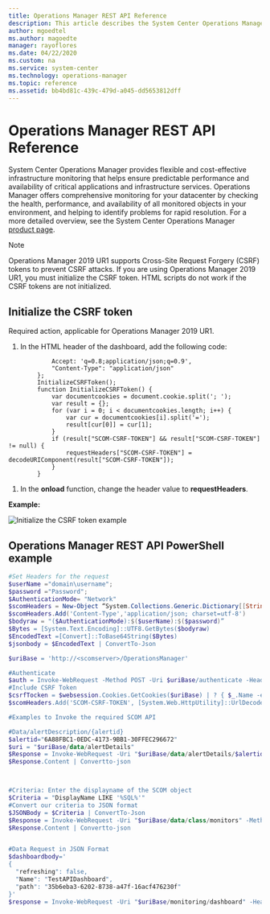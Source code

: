```yaml
---
title: Operations Manager REST API Reference
description: This article describes the System Center Operations Manager REST API reference content.  
author: mgoedtel
ms.author: magoedte
manager: rayoflores
ms.date: 04/22/2020
ms.custom: na
ms.service: system-center
ms.technology: operations-manager
ms.topic: reference
ms.assetid: bb4bd81c-439c-479d-a045-dd5653812dff
---
```


# Operations Manager REST API Reference

System Center Operations Manager provides flexible and cost-effective infrastructure monitoring that helps ensure predictable performance and availability of critical applications and infrastructure services. Operations Manager offers comprehensive monitoring for your datacenter by checking the health, performance, and availability of all monitored objects in your environment, and helping to identify problems for rapid resolution. For a more detailed overview, see the System Center Operations Manager [product page](/system-center/scom/).

> [!NOTE]
> Operations Manager 2019 UR1 supports Cross-Site Request Forgery (CSRF) tokens to prevent CSRF attacks. If you are using Operations Manager 2019 UR1, you must initialize the CSRF token. HTML scripts do not work if the CSRF tokens are not initialized.

## Initialize the CSRF token

Required action, applicable for Operations Manager 2019 UR1.

1. In the HTML header of the dashboard, add the following code:

```var requestHeaders = {
            Accept: 'q=0.8;application/json;q=0.9',
            "Content-Type": "application/json"
        };
        InitializeCSRFToken();
        function InitializeCSRFToken() {
            var documentcookies = document.cookie.split('; ');
            var result = {};
            for (var i = 0; i < documentcookies.length; i++) {
                var cur = documentcookies[i].split('=');
                result[cur[0]] = cur[1];
            }
            if (result["SCOM-CSRF-TOKEN"] && result["SCOM-CSRF-TOKEN"] != null) {
                requestHeaders["SCOM-CSRF-TOKEN"] = decodeURIComponent(result["SCOM-CSRF-TOKEN"]);
            }
        }
```

1. In the **onload** function, change the header value to **requestHeaders**.

**Example:**

![Initialize the CSRF token example](./Media/index/116854.png)

## Operations Manager REST API PowerShell example

```powershell
#Set Headers for the request
$userName ="domain\username";
$password ="Password";
$AuthenticationMode= "Network"
$scomHeaders = New-Object “System.Collections.Generic.Dictionary[[String],[String]]”
$scomHeaders.Add('Content-Type','application/json; charset=utf-8')
$bodyraw = "($AuthenticationMode):$($userName):$($password)”
$Bytes = [System.Text.Encoding]::UTF8.GetBytes($bodyraw)
$EncodedText =[Convert]::ToBase64String($Bytes)
$jsonbody = $EncodedText | ConvertTo-Json

$uriBase = 'http://<scomserver>/OperationsManager'

#Authenticate
$auth = Invoke-WebRequest -Method POST -Uri $uriBase/authenticate -Headers $scomheaders -body $jsonbody -UseDefaultCredentials -SessionVariable $websession 
#Include CSRF Token
$csrfTocken = $websession.Cookies.GetCookies($uriBase) | ? { $_.Name -eq 'SCOM-CSRF-TOKEN' }
$scomHeaders.Add('SCOM-CSRF-TOKEN', [System.Web.HttpUtility]::UrlDecode($csrfTocken.Value))

#Examples to Invoke the required SCOM API

#Data/alertDescription/{alertid}
$alertid="6A88FBC1-0EDC-4173-9BB1-30FFEC296672"
$uri = "$uriBase/data/alertDetails"
$Response = Invoke-WebRequest -Uri "$uriBase/data/alertDetails/$alertid" -Headers $scomheaders -Method Get -WebSession $websession
$Response.Content | Convertto-json



#Criteria: Enter the displayname of the SCOM object
$Criteria = "DisplayName LIKE '%SQL%'"
#Convert our criteria to JSON format
$JSONBody = $Criteria | ConvertTo-Json
$Response = Invoke-WebRequest -Uri "$uriBase/data/class/monitors" -Method Post -Body $JSONBody -WebSession $WebSession
$Response.Content | Convertto-json


#Data Request in JSON Format
$dashboardbody='
{
  "refreshing": false,
  "Name": "TestAPIDashboard",
  "path": "35b6eba3-6202-8738-a47f-16acf476230f"
}'
$response = Invoke-WebRequest -Uri "$uriBase/monitoring/dashboard" -Headers $scomheaders -Method POST -Body $dashboardbody -ContentType "application/json" -UseDefaultCredentials -WebSession $websession

```
